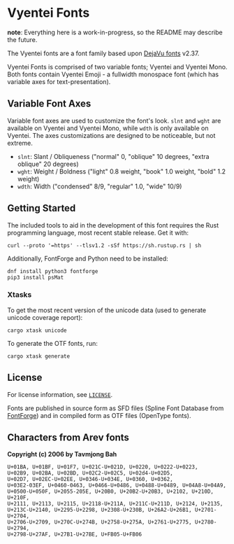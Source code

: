 # Vyentei Fonts

**note**: Everything here is a work-in-progress, so the README may describe the
future.

The Vyentei fonts are a font family based upon [DejaVu fonts] v2.37.

Vyentei Fonts is comprised of two variable fonts; Vyentei and Vyentei Mono.
Both fonts contain Vyentei Emoji - a fullwidth monospace font (which has
variable axes for text-presentation).

## Variable Font Axes

Variable font axes are used to customize the font's look.  `slnt` and `wght` are
available on Vyentei and Vyentei Mono, while `wdth` is only available on
Vyentei.  The axes customizations are designed to be noticeable, but not
extreme.

 - `slnt`: Slant / Obliqueness ("normal" 0, "oblique" 10 degrees, "extra
   oblique" 20 degrees)
 - `wght`: Weight / Boldness ("light" 0.8 weight, "book" 1.0 weight, "bold"
   1.2 weight)
 - `wdth`: Width ("condensed" 8/9, "regular" 1.0, "wide" 10/9)

## Getting Started

The included tools to aid in the development of this font requires the Rust
programming language, most recent stable release.  Get it with:

```shell
curl --proto '=https' --tlsv1.2 -sSf https://sh.rustup.rs | sh
```

Additionally, FontForge and Python need to be installed:

```shell
dnf install python3 fontforge
pip3 install psMat
```

### Xtasks

To get the most recent version of the unicode data (used to generate unicode
coverage report):

```shell
cargo xtask unicode
```

To generate the OTF fonts, run:

```shell
cargo xtask generate
```

## License

For license information, see [`LICENSE`](./LICENSE).

Fonts are published in source form as SFD files (Spline Font Database from
[FontForge]) and in compiled form as OTF files (OpenType fonts).

Characters from Arev fonts
--------------------------
__Copyright (c) 2006 by Tavmjong Bah__

    U+01BA, U+01BF, U+01F7, U+021C-U+021D, U+0220, U+0222-U+0223,
    U+02B9, U+02BA, U+02BD, U+02C2-U+02C5, U+02d4-U+02D5,
    U+02D7, U+02EC-U+02EE, U+0346-U+034E, U+0360, U+0362,
    U+03E2-03EF, U+0460-0463, U+0466-U+0486, U+0488-U+0489, U+04A8-U+04A9,
    U+0500-U+050F, U+2055-205E, U+20B0, U+20B2-U+20B3, U+2102, U+210D, U+210F,
    U+2111, U+2113, U+2115, U+2118-U+211A, U+211C-U+211D, U+2124, U+2135,
    U+213C-U+2140, U+2295-U+2298, U+2308-U+230B, U+26A2-U+26B1, U+2701-U+2704,
    U+2706-U+2709, U+270C-U+274B, U+2758-U+275A, U+2761-U+2775, U+2780-U+2794,
    U+2798-U+27AF, U+27B1-U+27BE, U+FB05-U+FB06

<!-- $Id$ -->

[DejaVu fonts]: http://gnome.org/fonts/
[FontForge]: https://fontforge.github.io/

